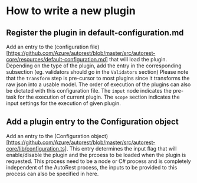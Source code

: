 # How to write a new plugin

## Register the plugin in default-configuration.md
Add an entry to the (configuration file)[https://github.com/Azure/autorest/blob/master/src/autorest-core/resources/default-configuration.md] that will load the plugin. Depending on the type of the plugin,
add the entry in the corresponding subsection (eg. validators should go in the ```Validators``` section)
Please note that the ```transform``` step is pre-cursor to most plugins since it transforms the raw json into a usable model. 
The order of execution of the plugins can also be dictated with this configuration file. The ```input``` node indicates the pre-task for the execution of current plugin. 
The ```scope``` section indicates the input settings for the execution of given plugin.

## Add a plugin entry to the Configuration object
Add an entry to the (Configuration object)[https://github.com/Azure/autorest/blob/master/src/autorest-core/lib/configuration.ts]. This entry determines the input flag that will enable/disable the plugin 
and the prcoess to be loaded when the plugin is requested. This process need to be a node or C# process and is completely independent of the AutoRest process, the inputs to be provided to this process 
can also be specified in here.
